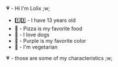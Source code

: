 💗 - Hi I'm Lolix ;w;

- 1️⃣3️⃣ - I have 13 years old
- 🍕 - Pizza is my favorite food
- 🐶 - I love dogs 
- 💜 - Purple is my favorite color
- 🥬 - I'm vegetarian

💗 - those are some of my characteristics ;w;
